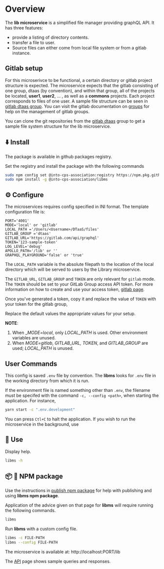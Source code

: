 # Overview

The **lib microservice** is a simplified file manager providing graphQL API.
It has three features:

* provide a listing of directory contents.
* transfer a file to user.
* Source files can either come from local file system or from a gitlab instance.

## Gitlab setup

For this microserivce to be functional,
a certain directory or gitlab project structure is expected.
The microservice expects that the gitlab consisting of one group, dtaas (by convention),
and within that group, all of the projects be located,
**user1**, **user2**, ... , as well as a **commons** projects.
Each project corresponds to files of one user.
A sample file structure can be seen in [gitlab dtaas group](https://gitlab.com/dtaas).
You can visit the gitlab documentation on
[groups](https://docs.gitlab.com/ee/user/group/)
for help on the management of gitlab groups.

You can clone the git repositories from the [gitlab dtaas](https://gitlab.com/dtaas) group
to get a sample file system structure for the lib microservice.

## :arrow_down: Install

The package is available in github packages registry.

Set the registry and install the package with the following commands
```bash
sudo npm config set @into-cps-association:registry https://npm.pkg.github.com
sudo npm install -g @into-cps-association/libms
```

## :gear: Configure

The microservices requires config specified in INI format. The template configuration file is:

```env
PORT='4001'
MODE='local' or 'gitlab'
LOCAL_PATH ='/Users/<Username>/DTaaS/files'
GITLAB_GROUP ='dtaas'
GITLAB_URL='https://gitlab.com/api/graphql'
TOKEN='123-sample-token'
LOG_LEVEL='debug'
APOLLO_PATH='/lib' or ''
GRAPHQL_PLAYGROUND='false' or 'true'
```

The `LOCAL_PATH` variable is the absolute filepath to the
location of the local directory which will be served to users
by the Library microservice.

The `GITLAB_URL`, `GITLAB_GROUP` and `TOKEN` are only relevant for `gitlab` mode.
The `TOKEN` should be set to your GitLab Group access API token.
For more information on how to create and use your access token,
[gitlab page](https://docs.gitlab.com/ee/user/group/settings/group_access_tokens.html).

Once you've generated a token, copy it and replace
the value of `TOKEN` with your token for the gitlab group,

Replace the default values the appropriate values for your setup.

**NOTE**:

1. When \__MODE=local_, only _LOCAL_PATH_ is used.
   Other environment variables are unused.
1. When _MODE=gitlab_, _GITLAB_URL, TOKEN_,
   and _GITLAB_GROUP_ are used; _LOCAL_PATH_ is unused.

## User Commands

This config is saved `.env` file by convention. The __libms__ looks for `.env` file in the working directory from which it is run.

If the environment file is named something other than `.env`,
the filename must be specifed with the command `-c, --config <path>`,
when starting the application. For instance,

```sh
yarn start -c ".env.development"
```

You can press `Ctl+C` to halt the application.
If you wish to run the microservice in the background, use

## :rocket: Use

Display help.

```bash
libms -h
```

## :package: :ship: NPM package

Use the instructions in
[publish npm package](../../docs/developer/npm-packages.md) for help
with publishing and using **libms npm package**.

Application of the advice given on that page for **libms** will require
running the following commands.

```bash
libms
```

Run __libms__ with a custom config file.

```bash
libms -c FILE-PATH
libms --config FILE-PATH
```

The microservice is available at: http://localhost:PORT/lib

The [API](https://into-cps-association.github.io/DTaaS/development/user/servers/lib/LIB-MS.html) page shows sample queries and responses.
